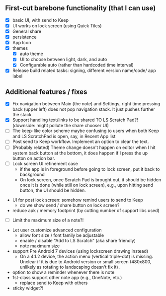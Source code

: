 ## First-cut barebone functionality (that I can use)
- [x] basic UI, with send to Keep
- [x] UI works on lock screen (using Quick Tiles)
- [x] General share
- [x] persistence
- [x] App Icon
- [x] themes
    - [x] auto theme
    - [x] UI to choose between light, dark, and auto
    - [x] Configurable auto (rather than hardcoded time interval)
- [x] Release build related tasks: signing, different version name/code/ app label

## Additional features / fixes
- [x] Fix navigation between Main (the note) and Settings, right time pressing back (upper left) does not pop navigation stack. 
It just pushes further the stack.
- [x] Support handling text/links to be shared TO LS Scratch Pad?! (downside: might pollute the share chooser UI)
- [ ] The keep-like color scheme maybe confusing to users when both Keep and LS ScratchPad is open, say, in Recent App list
- [ ] Post send to Keep workflow. Implement an option to clear the text.
- [ ] (Probably related) Theme change doesn't happen on editor when I hit system back button at the bottom, it does happen if I press the up button on action bar.
- [ ] Lock screen UI refinement case
    - if the app is in foreground before going to lock screen, put it back to background
    - On lock screen, once Scratch Pad is brought out, it should be hidden once it is done (while still on lock screen), 
    e.g., upon hitting send button, the UI should be hidden.    
- UI for post lock screen: somehow remind users to send to Keep
    - do we show send / share button on lock screen?
- reduce apk / memory footprint (by cutting number of support libs used)
- [ ] Limit the maximum size of a note?!
- Let user customize advanced configuration
   - allow font size / font family be adjustable
   - enable / disable "Add to LS Scratch" (aka share friendly)
   - note maximum size 
- support Pre Android 7 devices (using lockscreen drawing instead)
    - On a 4.1.2 device, the action menu (vertical triple-dot) is missing. Unclear if it is due to Android version or small screen (480x800, unlikely as rotating to landscaping doesn't fix it) .
- option to show a reminder whenever there is note
- 1st-class support other note app (e.g., OneNote, etc.)
    - replace send to Keep with others
- sticky widget?!